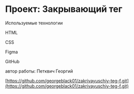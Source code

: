 # Проект: Закрывающий тег

Используемые технологии

HTML

CSS 

Figma

GitHub

автор работы: Петквич Георгий

[https://github.com/georgeblack01/zakrivayuschiy-teg-f.git](https://github.com/georgeblack01/zakrivayuschiy-teg-f.git)
